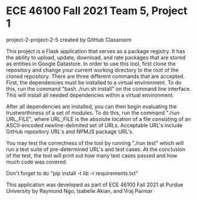 # ECE 46100 Fall 2021 Team 5, Project 1
project-2-project-2-5 created by GitHub Classroom

This project is a Flask application that serves as a package registry. It has the ability to upload, update, download, and rate packages that are stored as entities in Google Datastore. 
In order to use this tool, first clone the repository and change your current working directory to the root of the cloned repository.
There are three different commands that are accepted.
First, the dependencies must be installed to a virtual environment. To do this, run the command "bash ./run.sh install" on the command line interface. This will install all needed dependencies within a virtual environment.

After all dependencies are installed, you can then begin evaluating the trustworthiness of a set of modules. To do this, run the command "./run URL_FILE", where URL_FILE is the absolute location of a file consisting of an ASCII-encoded newline-delimited set of URLs. Acceptable URL's include GitHub repository URL's and NPMJS package URL's.

You may test the correctness of the tool by running "./run test" which will run a test suite of pre-determined URL's and test cases. At the conclusion of the test, the tool will print out how many test cases passed and how much code was covered.

Don't forget to do "pip install -t lib -r requirements.txt"

This application was developed as part of ECE 46100 Fall 2021 at Purdue University by Raymond Ngo, Isabelle Akian, and Vraj Parmar

